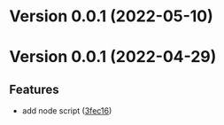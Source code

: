 # Version 0.0.1 (2022-05-10)

# Version 0.0.1 (2022-04-29)

## Features
* add node script ([3fec16](https://github.com/ObsidianXie/PrivateRemote/commit/3fec1624d463fa3a289c117c5e94953eb9ff6929))

